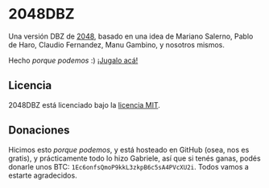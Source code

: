 # 2048DBZ
Una versión DBZ de [2048](http://git.io/2048), basado en una idea de Mariano Salerno, Pablo de Haro, Claudio Fernandez, Manu Gambino, y nosotros mismos.

Hecho _porque podemos_ :) [¡Jugalo acá!](http://mgarciaisaia.github.io/2048dbz/)

## Licencia
2048DBZ está licenciado bajo la [licencia MIT](https://github.com/mgarciaisaia/2048dbz/blob/master/LICENSE.txt).

## Donaciones
Hicimos esto _porque podemos_, y está hosteado en GitHub (osea, nos es gratis), y prácticamente todo lo hizo Gabriele, así que si tenés ganas, podés donarle unos BTC: `1Ec6onfsQmoP9kkL3zkpB6c5sA4PVcXU2i`. Todos vamos a estarte agradecidos.
